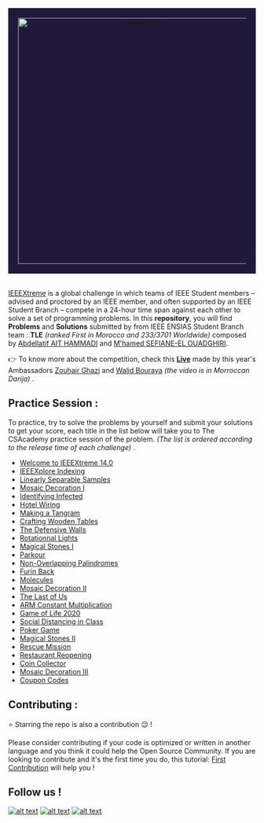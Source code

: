 


<div style='background-color:#21193c; padding:20px' align="center">
    <img alt="Hacktober" src="https://ieeextreme.org/wp-content/uploads/2020/06/LogoXtreme14-Color.png" width="500" />
</div>
<br>

[IEEEXtreme](https://ieeextreme.org/) is a global challenge in which teams of IEEE Student members – advised and proctored by an IEEE member, and often supported by an IEEE Student Branch – compete in a 24-hour time span against each other to solve a set of programming problems. In this __repository__, you will find __Problems__ and __Solutions__ submitted by  from IEEE ENSIAS Student Branch team : __TLE__  _(ranked First in Morocco and 233/3701 Worldwide)_ composed by [Abdellatif AIT HAMMADI](https://www.linkedin.com/in/aaiit/) and [M'hamed SEFIANE-EL OUADGHIRI](https://www.linkedin.com/in/m-hamed-sefiane-el-ouadghiri-547736198/).


:point_right: To know more about the competition, check this __[Live](https://youtu.be/MZXnW10qir4)__ made by this year's Ambassadors [Zouhair Ghazi](https://www.linkedin.com/in/zouhair-ghazi-02a71a1a4/) and [Walid Bouraya](https://www.linkedin.com/in/walid-bouraya/) _(the video is in Morroccan Darija)_ .


## Practice Session :

To practice, try to solve the problems by yourself and submit your solutions to get your score, each title in the list below will take you to The CSAcademy practice session of the problem. _(The list is ordered according to the release time of each challenge)_ .

* [Welcome to IEEEXtreme 14.0]()
* [IEEEXplore Indexing]()
* [Linearly Separable Samples]()
* [Mosaic Decoration I]()
* [Identifying Infected]()
* [Hotel Wiring]()
* [Making a Tangram]()
* [Crafting Wooden Tables]()
* [The Defensive Walls]()
* [Rotationnal Lights]()
* [Magical Stones I]()
* [Parkour]()
* [Non-Overlapping Palindromes]()
* [Furin Back]()
* [Molecules]()
* [Mosaic Decoration II]()
* [The Last of Us]()
* [ARM Constant Multiplication]()
* [Game of Life 2020]()
* [Social Distancing in Class]()
* [Poker Game]()
* [Magical Stones II]()
* [Rescue Mission]()
* [Restaurant Reopening]()
* [Coin Collector]()
* [Mosaic Decoration III]()
* [Coupon Codes]()



## Contributing :

:star: Starring the repo is also a contribution :wink: !

Please consider contributing if your code is optimized or written in another language and you think it could help the Open Source Community. If you are looking to contribute and it's the first time you do, this tutorial: [First Contribution](https://github.com/firstcontributions/first-contributions) will help you !



## Follow us !
<!-- Please don't remove this: Grab your social icons from https://github.com/carlsednaoui/gitsocial -->
<!-- display the social media buttons in your README -->
[![alt text][2.1]][2]
[![alt text][1.1]][1]
[![alt text][6.1]][6]
<!-- links to social media icons -->
<!-- icons with padding -->
[2.1]: http://i.imgur.com/P3YfQoD.png (facebook icon with padding)
[1.1]: http://i.imgur.com/tXSoThF.png (twitter icon with padding)
[6.1]: http://i.imgur.com/0o48UoR.png (github icon with padding)
<!-- links to your social media accounts -->
<!-- update these accordingly -->
[1]: http://www.twitter.com/EnsiasSb
[2]: http://www.facebook.com/ieee.ensias.studentb
[6]: http://www.github.com/ieee-ensias
<!-- Please don't remove this: Grab your social icons from https://github.com/carlsednaoui/gitsocial -->


